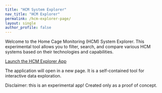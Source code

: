 ```yaml
---
title: "HCM System Explorer"
nav_title: "HCM Explorer"
permalink: /hcm-explorer-page/
layout: single
author_profile: false
---
```


<p>Welcome to the Home Cage Monitoring (HCM) System Explorer. This experimental tool allows you to filter, search, and compare various HCM systems based on their technologies and capabilities.</p>

<p><a href="/assets/hcm-explorer/" class="btn btn--success" target="_blank">Launch the HCM Explorer App</a></p>

<p>The application will open in a new page. It is a self-contained tool for interactive data exploration.</p>

<p>Disclaimer: this is an experimental app! Created only as a proof of concept.</p>
